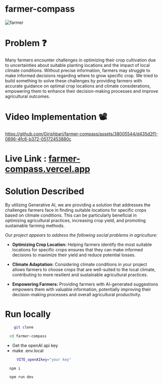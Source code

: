 # farmer-compass
![farmer](https://github.com/Girishbari/farmer-compass/assets/38005544/17aaf0d7-1d62-4249-94fc-fed7159c1c12)


# Problem ❓
Many farmers encounter challenges in optimizing their crop cultivation due to uncertainties about suitable planting locations and the impact of local climate conditions. Without precise information, farmers may struggle to make informed decisions regarding where to grow specific crop. We tried to build something to solve these challenges by providing farmers with accurate guidance on optimal crop locations and climate considerations, empowering them to enhance their decision-making processes and improve agricultural outcomes.

# Video Implementation 📽️

https://github.com/Girishbari/farmer-compass/assets/38005544/d435d2f1-0896-4fc6-b372-05172453880c

# Live Link : [farmer-compass.vercel.app](https://farmer-compass.vercel.app/)

# Solution Described

By utilizing Generative AI, we are providing a solution that addresses the challenges farmers face in finding suitable locations for specific crops based on climate conditions. This can be particularly beneficial in optimizing agricultural practices, increasing crop yield, and promoting sustainable farming methods.

_Our project appears to address the following social problems in agriculture:_

- **Optimizing Crop Location:** Helping farmers identify the most suitable locations for specific crops ensures that they can make informed decisions to maximize their yield and reduce potential losses.

- **Climate Adaptation:** Considering climate conditions in your project allows farmers to choose crops that are well-suited to the local climate, contributing to more resilient and sustainable agricultural practices.

- **Empowering Farmers:** Providing farmers with AI-generated suggestions empowers them with valuable information, potentially improving their decision-making processes and overall agricultural productivity.

# Run locally

```bash
    git clone 
```

```bash
  cd farmer-compass
```

- Get the openAI api key
- make .env.local
  ```bash
    VITE_openAIkey="your key"
  ````
```bash
  npm i 
```

```bash
  npm run dev
```
